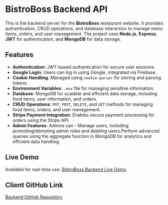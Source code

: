 # BistroBoss Backend API

This is the backend server for the **BistroBoss** restaurant website. It provides authentication, CRUD operations, and database interaction to manage menu items, orders, and user management. The project uses **Node.js**, **Express**, **JWT** for authentication, and **MongoDB** for data storage.

## Features

- **Authentication**: JWT-based authentication for secure user sessions.
- **Google Login**: Users can log in using Google, integrated via Firebase.
- **Cookie Handling**: Managed using `cookie-parser` for storing and parsing tokens.
- **Environment Variables**: `.env` file for managing sensitive information.
- **Database**: MongoDB for scalable and efficient data storage, including food items, user information, and orders.
- **CRUD Operations**: `PUT`, `POST`, `DELETE`, and `GET` methods for managing food items, orders, and user management.
- **Stripe Payment Integration**: Enables secure payment processing for orders using the Stripe API.
- **Admin Features**:  Admins can - Manage users, including promoting/demoting admin roles and deleting users.Perform advanced queries using the aggregate function in MongoDB for analytics and efficient data handling.

## Live Demo

Available for real-time use: [BistroBoss Backend Live Demo](https://bistro-boss-server-nine-jade.vercel.app)

## Client GitHub Link
[Backend GitHub Repository](https://github.com/IsmotaraDipty43/Resturant-Mangment-Client-Full-Stack)

